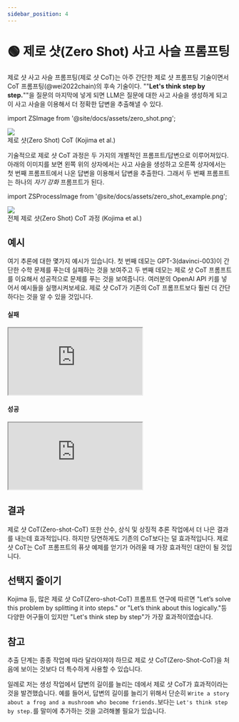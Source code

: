 ```yaml
---
sidebar_position: 4
---
```


# 🟢 제로 샷(Zero Shot) 사고 사슬 프롬프팅


제로 샷 사고 사슬 프롬프팅(제로 샷 CoT)는 아주 간단한 제로 샷 프롬프팅 기술이면서 CoT 프롬프팅(@wei2022chain)의 후속 기술이다. ""**Let's think step
by step.**""을 질문의 마지막에 넣게 되면 LLM은 질문에 대한 사고 사슬을 생성하게 되고 이 사고 사슬을 이용해서 더 정확한 답변을 추출해낼 수 있다.

import ZSImage from '@site/docs/assets/zero_shot.png';

<div style={{textAlign: 'center'}}>
  <img src={ZSImage} style={{width: "500px"}} />
</div>

<div style={{textAlign: 'center'}}>
제로 샷(Zero Shot) CoT (Kojima et al.)
</div>

기술적으로 제로 샷 CoT 과정은 두 가지의 개별적인 프롬프트/답변으로 이루어져있다.
아래의 이미지를 보면 왼쪽 위의 상자에서는 사고 사슬을 생성하고 오른쪽 상자에서는 첫 번째 프롬프트에서 나온 답변을 이용해서 답변을 추출한다.
그래서 두 번째 프롬프트는 하나의 _자기 강화_ 프롬프트가 된다.

import ZSProcessImage from '@site/docs/assets/zero_shot_example.png';

<div style={{textAlign: 'center'}}>
  <img src={ZSProcessImage} style={{width: "500px"}} />
</div>

<div style={{textAlign: 'center'}}>
전체 제로 샷(Zero Shot) CoT 과정 (Kojima et al.)
</div>

## 예시

여기 추론에 대한 몇가지 예시가 있습니다.
첫 번째 데모는 GPT-3(davinci-003)이 간단한 수학 문제를 푸는데 실패하는 것을 보여주고
두 번째 데모는 제로 샷 CoT 프롬프트를 이요해서 성공적으로 문제를 푸는 것을 보여줍니다.
여러분의 OpenAI API 키를 넣어서 예시들을 실행시켜보세요.
제로 샷 CoT가 기존의 CoT 프롬프트보다 훨씬 더 간단하다는 것을 알 수 있을 것입니다.

#### 실패

<iframe
    src="https://embed.learnprompting.org/embed?config=eyJ0b3BQIjoxLCJ0ZW1wZXJhdHVyZSI6MC43LCJtYXhUb2tlbnMiOjI1Niwib3V0cHV0IjoiSm9obiBoYXMgOCBwZWFycy4iLCJwcm9tcHQiOiJJZiBKb2huIGhhcyA1IHBlYXJzLCB0aGVuIGVhdHMgMiwgYW5kIGJ1eXMgNSBtb3JlLCB0aGVuIGdpdmVzIDMgdG8gaGlzIGZyaWVuZCwgaG93IG1hbnkgcGVhcnMgZG9lcyBoZSBoYXZlPyIsIm1vZGVsIjoidGV4dC1kYXZpbmNpLTAwMyJ9"
    style={{width:"100%", height:"500px", border:"0", borderRadius:"4px", overflow:"hidden"}}
    sandbox="allow-forms allow-modals allow-popups allow-presentation allow-same-origin allow-scripts"
></iframe>


#### 성공

<iframe
    src="https://embed.learnprompting.org/embed?config=eyJ0b3BQIjoxLCJ0ZW1wZXJhdHVyZSI6MC43LCJtYXhUb2tlbnMiOjI1Niwib3V0cHV0IjoiSm9obiBzdGFydHMgd2l0aCA1IHBlYXJzLiBIZSBlYXRzIDIgcGVhcnMsIGxlYXZpbmcgaGltIHdpdGggMyBwZWFycy4gSGUgYnV5cyA1IG1vcmUgcGVhcnMsIGdpdmluZyBoaW0gYSB0b3RhbCBvZiA4IHBlYXJzLiBIZSBnaXZlcyAzIHBlYXJzIHRvIGhpcyBmcmllbmQsIGxlYXZpbmcgaGltIHdpdGggb25seSA1IHBlYXJzLiIsInByb21wdCI6IklmIEpvaG4gaGFzIDUgcGVhcnMsIHRoZW4gZWF0cyAyLCBhbmQgYnV5cyA1IG1vcmUsIHRoZW4gZ2l2ZXMgMyB0byBoaXMgZnJpZW5kLCBob3cgbWFueSBwZWFycyBkb2VzIGhlIGhhdmU%2FXG5cbkxldCdzIHRoaW5rIHN0ZXAgYnkgc3RlcC4iLCJtb2RlbCI6InRleHQtZGF2aW5jaS0wMDMifQ%3D%3D"
    style={{width:"100%", height:"500px", border:"0", borderRadius:"4px", overflow:"hidden"}}
    sandbox="allow-forms allow-modals allow-popups allow-presentation allow-same-origin allow-scripts"
></iframe>

## 결과

제로 샷 CoT(Zero-shot-CoT) 또한 산수, 상식 및 상징적 추론 작업에서 더 나은 결과를 내는데 효과적입니다.
하지만 당연하게도 기존의 CoT보다는 덜 효과적입니다. 제로 샷 CoT는 CoT 프롬프트의 퓨샷 예제를 얻기가 어려울 때 가장 효과적인 대안이 될 것입니다.

## 선택지 줄이기

Kojima 등, 많은 제로 샷 CoT(Zero-shot-CoT) 프롬프트 연구에 따르면
"Let’s solve this problem by splitting it into steps." or "Let’s think about this logically."등 다양한 어구들이 있지만
"Let's think step by step"가 가장 효과적이였습니다.



## 참고

추출 단계는 종종 작업에 따라 달라야져야 하므로 제로 샷 CoT(Zero-Shot-CoT)을 처음에 보이는 것보다 더 특수하게 사용할 수 있습니다.

일례로 저는 생성 작업에서 답변의 길이를 늘리는 데에서 제로 샷 CoT가 효과적이라는 것을 발견했습니다.
예를 들어서, 답변의 길이를 늘리기 위해서
단순히 `Write a story about a frog and a mushroom who become friends.`보다는 `Let's think step by step.`를 말미에 추가하는 것을 고려해볼 필요가 있습니다.
